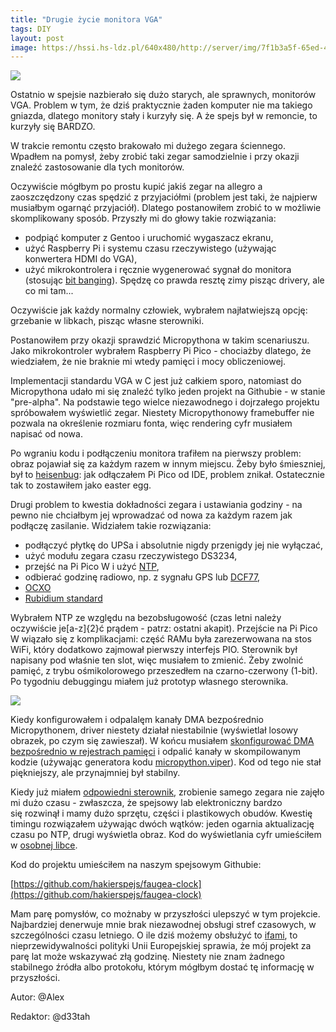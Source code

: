 ```yaml
---
title: "Drugie życie monitora VGA"
tags: DIY
layout: post
image: https://hssi.hs-ldz.pl/640x480/http://server/img/7f1b3a5f-65ed-40f3-9b28-5dd80151c446.png
---
```



![](https://hssn.hs-ldz.pl/img/7f1b3a5f-65ed-40f3-9b28-5dd80151c446.png)


Ostatnio w spejsie nazbierało się dużo starych, ale sprawnych, monitorów VGA. Problem w tym, że dziś praktycznie żaden komputer nie ma takiego gniazda, dlatego monitory stały i kurzyły się. A że spejs był w remoncie, to kurzyły się BARDZO.

W trakcie remontu często brakowało mi dużego zegara ściennego. Wpadłem na pomysł, żeby zrobić taki zegar samodzielnie i przy okazji znaleźć zastosowanie dla tych monitorów.

Oczywiście mógłbym po prostu kupić jakiś zegar na allegro a zaoszczędzony czas spędzić z przyjaciółmi (problem jest taki, że najpierw musiałbym ogarnąć przyjaciół). Dlatego postanowiłem zrobić to w możliwie skomplikowany sposób. Przyszły mi do głowy takie rozwiązania:

* podpiąć komputer z Gentoo i uruchomić wygaszacz ekranu,
* użyć Raspberry Pi i systemu czasu rzeczywistego (używając konwertera HDMI do VGA),
* użyć mikrokontrolera i ręcznie wygenerować sygnał do monitora (stosując [bit banging](https://en.wikipedia.org/wiki/Bit_banging)). Spędzę co prawda resztę zimy pisząc drivery, ale co mi tam...

Oczywiście jak każdy normalny człowiek, wybrałem najłatwiejszą opcję: grzebanie w libkach, pisząc własne sterowniki.

Postanowiłem przy okazji sprawdzić Micropythona w takim scenariuszu. Jako mikrokontroler wybrałem Raspberry Pi Pico - chociażby dlatego, że wiedziałem, że nie braknie mi wtedy pamięci i mocy obliczeniowej. 

Implementacji standardu VGA w C jest już całkiem sporo, natomiast do Micropythona udało mi się znaleźć tylko jeden projekt na Githubie - w stanie "pre-alpha". Na podstawie tego wielce niezawodnego i dojrzałego projektu  spróbowałem wyświetlić zegar. Niestety Micropythonowy framebuffer nie pozwala na określenie rozmiaru fonta, więc rendering cyfr musiałem napisać od nowa.

Po wgraniu kodu i podłączeniu monitora trafiłem na pierwszy problem: obraz pojawiał się za każdym razem w innym miejscu. Żeby było śmieszniej, był to [heisenbug](https://en.wikipedia.org/wiki/Heisenbug): jak odłączałem Pi Pico od IDE, problem znikał. Ostatecznie tak to zostawiłem jako easter egg.

Drugi problem to kwestia dokładności zegara i ustawiania godziny - na pewno nie chciałbym jej wprowadzać od nowa za każdym razem jak podłączę zasilanie. Widziałem takie rozwiązania:

* podłączyć płytkę do UPSa i absolutnie nigdy przenigdy jej nie wyłączać,
* użyć modułu zegara czasu rzeczywistego DS3234,
* przejść na Pi Pico W i użyć [NTP](https://pl.wikipedia.org/wiki/Network_Time_Protocol),
* odbierać godzinę radiowo, np. z sygnału GPS lub [DCF77](https://pl.wikipedia.org/wiki/DCF77),
* [OCXO](https://en.wikipedia.org/wiki/Crystal_oven)
* [Rubidium standard](https://en.wikipedia.org/wiki/Rubidium_standard)

Wybrałem NTP ze względu na bezobsługowość (czas letni należy oczywiście je[a-z]{2}ć prądem - patrz: ostatni akapit). Przejście na Pi Pico W wiązało się z komplikacjami: część RAMu była zarezerwowana na stos WiFi, który dodatkowo zajmował pierwszy interfejs PIO. Sterownik był napisany pod właśnie ten slot, więc musiałem to zmienić. Żeby zwolnić pamięć, z trybu ośmikolorowego przeszedłem na czarno-czerwony (1-bit). Po tygodniu debuggingu miałem już prototyp własnego sterownika.
 
![](https://hssi.hs-ldz.pl/cx100,cy350,cw1000,ch850,640x/http://server/img/1736459728345.jpeg)


Kiedy konfigurowałem i odpalalęm kanały DMA bezpośrednio Micropythonem, driver niestety działał niestabilnie (wyświetlał losowy obrazek, po czym się zawieszał). W końcu musiałem [skonfigurować DMA bezpośrednio w rejestrach pamięci](https://github.com/hakierspejs/pico-vga-driver/blob/master/vga_driver.py#L133) i odpalić kanały w skompilowanym kodzie (używając generatora kodu [micropython.viper](https://docs.micropython.org/en/latest/reference/speed_python.html#the-viper-code-emitter)). Kod od tego nie stał piękniejszy, ale przynajmniej był stabilny.

Kiedy już miałem [odpowiedni sterownik](https://github.com/hakierspejs/pico-vga-driver), zrobienie samego zegara nie zajęło mi dużo czasu - zwłaszcza, że spejsowy lab elektroniczny bardzo się rozwinął i mamy dużo sprzętu, części i plastikowych obudów. Kwestię timingu rozwiązałem używając dwóch wątków: jeden ogarnia aktualizację czasu po NTP, drugi wyświetla obraz. Kod do wyświetlania cyfr umieściłem w [osobnej libce](https://github.com/hakierspejs/micropython-segclock).

Kod do projektu umieściłem na naszym spejsowym Githubie:

[https://github.com/hakierspejs/faugea-clock](https://github.com/hakierspejs/faugea-clock)

Mam parę pomysłów, co możnaby w przyszłości ulepszyć w tym projekcie. Najbardziej denerwuje mnie brak niezawodnej obsługi stref czasowych, w szczególności czasu letniego. O ile dziś możemy obsłużyć to [ifami](https://github.com/hakierspejs/faugea-clock/blob/master/timezone.py#L19), to nieprzewidywalności polityki Unii Europejskiej sprawia, że mój projekt za parę lat może wskazywać złą godzinę. Niestety nie znam żadnego stabilnego źródła albo protokołu, którym mógłbym dostać tę informację w przyszłości.


Autor: @Alex

Redaktor: @d33tah
